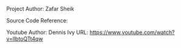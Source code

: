 Project Author: Zafar Sheik 

Source Code Reference:

Youtube
Author: 
Dennis Ivy
URL: https://www.youtube.com/watch?v=llbtoQTt4qw